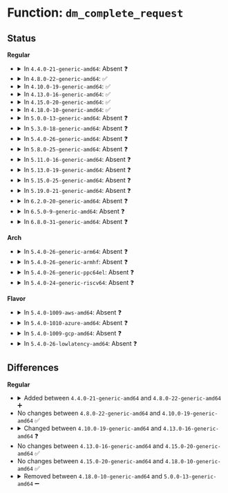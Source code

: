 # Function: <code>dm_complete_request</code>

## Status
<b>Regular</b>
<ul>
<li>
<details>
<summary>In <code>4.4.0-21-generic-amd64</code>: Absent ❓</summary>

```json
{
  "name": "dm_complete_request",
  "collision_type": "Unique Static",
  "inline_type": "Full",
  "funcs": [
    {
      "addr": 18446744071585796296,
      "name": "dm_complete_request",
      "external": false,
      "loc": "drivers/md/dm.c:1334",
      "file": "drivers/md/dm.c",
      "inline": "not declared, inlined",
      "caller_inline": [
        "drivers/md/dm.c:end_clone_request",
        "drivers/md/dm.c:map_request",
        "drivers/md/dm.c:map_request",
        "drivers/md/dm.c:dm_request_fn"
      ],
      "caller_func": []
    }
  ],
  "symbols": []
}
```
</details>
</li>
<li>
<details>
<summary>In <code>4.8.0-22-generic-amd64</code>: ✅</summary>

```c
void dm_complete_request(struct request * rq, int error)
```

```json
{
  "name": "dm_complete_request",
  "collision_type": "Unique Static",
  "inline_type": "No",
  "funcs": [
    {
      "addr": 18446744071586245808,
      "name": "dm_complete_request",
      "external": false,
      "loc": "drivers/md/dm-rq.c:416",
      "file": "drivers/md/dm-rq.c",
      "inline": "seen, unknown",
      "caller_inline": [],
      "caller_func": [
        "drivers/md/dm-rq.c:map_request",
        "drivers/md/dm-rq.c:map_request",
        "drivers/md/dm-rq.c:end_clone_request"
      ]
    }
  ],
  "symbols": [
    {
      "addr": 18446744071586245808,
      "name": "dm_complete_request",
      "section": ".text",
      "bind": "STB_LOCAL",
      "size": 70
    }
  ]
}
```
</details>
</li>
<li>
<details>
<summary>In <code>4.10.0-19-generic-amd64</code>: ✅</summary>

```c
void dm_complete_request(struct request * rq, int error)
```

```json
{
  "name": "dm_complete_request",
  "collision_type": "Unique Static",
  "inline_type": "No",
  "funcs": [
    {
      "addr": 18446744071586450656,
      "name": "dm_complete_request",
      "external": false,
      "loc": "drivers/md/dm-rq.c:425",
      "file": "drivers/md/dm-rq.c",
      "inline": "seen, unknown",
      "caller_inline": [],
      "caller_func": [
        "drivers/md/dm-rq.c:map_request",
        "drivers/md/dm-rq.c:end_clone_request"
      ]
    }
  ],
  "symbols": [
    {
      "addr": 18446744071586450656,
      "name": "dm_complete_request",
      "section": ".text",
      "bind": "STB_LOCAL",
      "size": 70
    }
  ]
}
```
</details>
</li>
<li>
<details>
<summary>In <code>4.13.0-16-generic-amd64</code>: ✅</summary>

```c
void dm_complete_request(struct request * rq, blk_status_t error)
```

```json
{
  "name": "dm_complete_request",
  "collision_type": "Unique Static",
  "inline_type": "No",
  "funcs": [
    {
      "addr": 18446744071586556880,
      "name": "dm_complete_request",
      "external": false,
      "loc": "drivers/md/dm-rq.c:361",
      "file": "drivers/md/dm-rq.c",
      "inline": "seen, unknown",
      "caller_inline": [],
      "caller_func": [
        "drivers/md/dm-rq.c:map_request",
        "drivers/md/dm-rq.c:map_request",
        "drivers/md/dm-rq.c:end_clone_request"
      ]
    }
  ],
  "symbols": [
    {
      "addr": 18446744071586556880,
      "name": "dm_complete_request",
      "section": ".text",
      "bind": "STB_LOCAL",
      "size": 44
    }
  ]
}
```
</details>
</li>
<li>
<details>
<summary>In <code>4.15.0-20-generic-amd64</code>: ✅</summary>

```c
void dm_complete_request(struct request * rq, blk_status_t error)
```

```json
{
  "name": "dm_complete_request",
  "collision_type": "Unique Static",
  "inline_type": "No",
  "funcs": [
    {
      "addr": 18446744071587024384,
      "name": "dm_complete_request",
      "external": false,
      "loc": "drivers/md/dm-rq.c:357",
      "file": "drivers/md/dm-rq.c",
      "inline": "seen, unknown",
      "caller_inline": [],
      "caller_func": [
        "drivers/md/dm-rq.c:map_request",
        "drivers/md/dm-rq.c:map_request",
        "drivers/md/dm-rq.c:end_clone_request"
      ]
    }
  ],
  "symbols": [
    {
      "addr": 18446744071587024384,
      "name": "dm_complete_request",
      "section": ".text",
      "bind": "STB_LOCAL",
      "size": 44
    }
  ]
}
```
</details>
</li>
<li>
<details>
<summary>In <code>4.18.0-10-generic-amd64</code>: ✅</summary>

```c
void dm_complete_request(struct request * rq, blk_status_t error)
```

```json
{
  "name": "dm_complete_request",
  "collision_type": "Unique Static",
  "inline_type": "No",
  "funcs": [
    {
      "addr": 18446744071587322816,
      "name": "dm_complete_request",
      "external": false,
      "loc": "drivers/md/dm-rq.c:361",
      "file": "drivers/md/dm-rq.c",
      "inline": "seen, unknown",
      "caller_inline": [],
      "caller_func": [
        "drivers/md/dm-rq.c:map_request",
        "drivers/md/dm-rq.c:map_request",
        "drivers/md/dm-rq.c:end_clone_request"
      ]
    }
  ],
  "symbols": [
    {
      "addr": 18446744071587322816,
      "name": "dm_complete_request",
      "section": ".text",
      "bind": "STB_LOCAL",
      "size": 43
    }
  ]
}
```
</details>
</li>
<li>
<details>
<summary>In <code>5.0.0-13-generic-amd64</code>: Absent ❓</summary>

```json
{
  "name": "dm_complete_request",
  "collision_type": "Unique Static",
  "inline_type": "Full",
  "funcs": [
    {
      "addr": 18446744071587503322,
      "name": "dm_complete_request",
      "external": false,
      "loc": "drivers/md/dm-rq.c:267",
      "file": "drivers/md/dm-rq.c",
      "inline": "not declared, inlined",
      "caller_inline": [
        "drivers/md/dm-rq.c:dm_mq_queue_rq",
        "drivers/md/dm-rq.c:dm_mq_queue_rq",
        "drivers/md/dm-rq.c:end_clone_request"
      ],
      "caller_func": []
    }
  ],
  "symbols": []
}
```
</details>
</li>
<li>
<details>
<summary>In <code>5.3.0-18-generic-amd64</code>: Absent ❓</summary>

```json
{
  "name": "dm_complete_request",
  "collision_type": "Unique Static",
  "inline_type": "Full",
  "funcs": [
    {
      "addr": 18446744071587777359,
      "name": "dm_complete_request",
      "external": false,
      "loc": "drivers/md/dm-rq.c:286",
      "file": "drivers/md/dm-rq.c",
      "inline": "not declared, inlined",
      "caller_inline": [
        "drivers/md/dm-rq.c:dm_mq_queue_rq",
        "drivers/md/dm-rq.c:dm_mq_queue_rq",
        "drivers/md/dm-rq.c:end_clone_request"
      ],
      "caller_func": []
    }
  ],
  "symbols": []
}
```
</details>
</li>
<li>
<details>
<summary>In <code>5.4.0-26-generic-amd64</code>: Absent ❓</summary>

```json
{
  "name": "dm_complete_request",
  "collision_type": "Unique Static",
  "inline_type": "Full",
  "funcs": [
    {
      "addr": 18446744071587982147,
      "name": "dm_complete_request",
      "external": false,
      "loc": "drivers/md/dm-rq.c:286",
      "file": "drivers/md/dm-rq.c",
      "inline": "not declared, inlined",
      "caller_inline": [
        "drivers/md/dm-rq.c:map_request",
        "drivers/md/dm-rq.c:map_request",
        "drivers/md/dm-rq.c:end_clone_request"
      ],
      "caller_func": []
    }
  ],
  "symbols": []
}
```
</details>
</li>
<li>
<details>
<summary>In <code>5.8.0-25-generic-amd64</code>: Absent ❓</summary>

```json
{
  "name": "dm_complete_request",
  "collision_type": "Unique Static",
  "inline_type": "Full",
  "funcs": [
    {
      "addr": 18446744071588836355,
      "name": "dm_complete_request",
      "external": false,
      "loc": "drivers/md/dm-rq.c:279",
      "file": "drivers/md/dm-rq.c",
      "inline": "not declared, inlined",
      "caller_inline": [
        "drivers/md/dm-rq.c:map_request",
        "drivers/md/dm-rq.c:map_request",
        "drivers/md/dm-rq.c:end_clone_request"
      ],
      "caller_func": []
    }
  ],
  "symbols": []
}
```
</details>
</li>
<li>
<details>
<summary>In <code>5.11.0-16-generic-amd64</code>: Absent ❓</summary>

```json
{
  "name": "dm_complete_request",
  "collision_type": "Unique Static",
  "inline_type": "Full",
  "funcs": [
    {
      "addr": 18446744071588852647,
      "name": "dm_complete_request",
      "external": false,
      "loc": "drivers/md/dm-rq.c:279",
      "file": "drivers/md/dm-rq.c",
      "inline": "not declared, inlined",
      "caller_inline": [
        "drivers/md/dm-rq.c:map_request",
        "drivers/md/dm-rq.c:map_request",
        "drivers/md/dm-rq.c:end_clone_request"
      ],
      "caller_func": []
    }
  ],
  "symbols": []
}
```
</details>
</li>
<li>
<details>
<summary>In <code>5.13.0-19-generic-amd64</code>: Absent ❓</summary>

```json
{
  "name": "dm_complete_request",
  "collision_type": "Unique Static",
  "inline_type": "Full",
  "funcs": [
    {
      "addr": 18446744071588739735,
      "name": "dm_complete_request",
      "external": false,
      "loc": "drivers/md/dm-rq.c:279",
      "file": "drivers/md/dm-rq.c",
      "inline": "not declared, inlined",
      "caller_inline": [
        "drivers/md/dm-rq.c:map_request",
        "drivers/md/dm-rq.c:map_request",
        "drivers/md/dm-rq.c:end_clone_request"
      ],
      "caller_func": []
    }
  ],
  "symbols": []
}
```
</details>
</li>
<li>
<details>
<summary>In <code>5.15.0-25-generic-amd64</code>: Absent ❓</summary>

```json
{
  "name": "dm_complete_request",
  "collision_type": "Unique Static",
  "inline_type": "Full",
  "funcs": [
    {
      "addr": 18446744071589430231,
      "name": "dm_complete_request",
      "external": false,
      "loc": "drivers/md/dm-rq.c:279",
      "file": "drivers/md/dm-rq.c",
      "inline": "not declared, inlined",
      "caller_inline": [
        "drivers/md/dm-rq.c:map_request",
        "drivers/md/dm-rq.c:map_request",
        "drivers/md/dm-rq.c:end_clone_request"
      ],
      "caller_func": []
    }
  ],
  "symbols": []
}
```
</details>
</li>
<li>
<details>
<summary>In <code>5.19.0-21-generic-amd64</code>: Absent ❓</summary>

```json
{
  "name": "dm_complete_request",
  "collision_type": "Unique Static",
  "inline_type": "Full",
  "funcs": [
    {
      "addr": 18446744071590907841,
      "name": "dm_complete_request",
      "external": false,
      "loc": "drivers/md/dm-rq.c:275",
      "file": "drivers/md/dm-rq.c",
      "inline": "not declared, inlined",
      "caller_inline": [
        "drivers/md/dm-rq.c:map_request",
        "drivers/md/dm-rq.c:map_request",
        "drivers/md/dm-rq.c:end_clone_request"
      ],
      "caller_func": []
    }
  ],
  "symbols": []
}
```
</details>
</li>
<li>
<details>
<summary>In <code>6.2.0-20-generic-amd64</code>: Absent ❓</summary>

```json
{
  "name": "dm_complete_request",
  "collision_type": "Unique Static",
  "inline_type": "Full",
  "funcs": [
    {
      "addr": 18446744071592604261,
      "name": "dm_complete_request",
      "external": false,
      "loc": "drivers/md/dm-rq.c:274",
      "file": "drivers/md/dm-rq.c",
      "inline": "not declared, inlined",
      "caller_inline": [
        "drivers/md/dm-rq.c:map_request",
        "drivers/md/dm-rq.c:map_request",
        "drivers/md/dm-rq.c:end_clone_request"
      ],
      "caller_func": []
    }
  ],
  "symbols": []
}
```
</details>
</li>
<li>
<details>
<summary>In <code>6.5.0-9-generic-amd64</code>: Absent ❓</summary>

```json
{
  "name": "dm_complete_request",
  "collision_type": "Unique Static",
  "inline_type": "Full",
  "funcs": [
    {
      "addr": 18446744071593034822,
      "name": "dm_complete_request",
      "external": false,
      "loc": "drivers/md/dm-rq.c:276",
      "file": "drivers/md/dm-rq.c",
      "inline": "not declared, inlined",
      "caller_inline": [
        "drivers/md/dm-rq.c:map_request",
        "drivers/md/dm-rq.c:map_request",
        "drivers/md/dm-rq.c:end_clone_request"
      ],
      "caller_func": []
    }
  ],
  "symbols": []
}
```
</details>
</li>
<li>
<details>
<summary>In <code>6.8.0-31-generic-amd64</code>: Absent ❓</summary>

```json
{
  "name": "dm_complete_request",
  "collision_type": "Unique Static",
  "inline_type": "Full",
  "funcs": [
    {
      "addr": 18446744071593786198,
      "name": "dm_complete_request",
      "external": false,
      "loc": "drivers/md/dm-rq.c:276",
      "file": "drivers/md/dm-rq.c",
      "inline": "not declared, inlined",
      "caller_inline": [
        "drivers/md/dm-rq.c:map_request",
        "drivers/md/dm-rq.c:map_request",
        "drivers/md/dm-rq.c:end_clone_request"
      ],
      "caller_func": []
    }
  ],
  "symbols": []
}
```
</details>
</li>
</ul>
<b>Arch</b>
<ul>
<li>
<details>
<summary>In <code>5.4.0-26-generic-arm64</code>: Absent ❓</summary>

```json
{
  "name": "dm_complete_request",
  "collision_type": "Unique Static",
  "inline_type": "Full",
  "funcs": [
    {
      "addr": 18446603336501226332,
      "name": "dm_complete_request",
      "external": false,
      "loc": "drivers/md/dm-rq.c:286",
      "file": "drivers/md/dm-rq.c",
      "inline": "not declared, inlined",
      "caller_inline": [
        "drivers/md/dm-rq.c:map_request",
        "drivers/md/dm-rq.c:map_request",
        "drivers/md/dm-rq.c:end_clone_request"
      ],
      "caller_func": []
    }
  ],
  "symbols": []
}
```
</details>
</li>
<li>
<details>
<summary>In <code>5.4.0-26-generic-armhf</code>: Absent ❓</summary>

```json
{
  "name": "dm_complete_request",
  "collision_type": "Unique Static",
  "inline_type": "Full",
  "funcs": [
    {
      "addr": 3233730268,
      "name": "dm_complete_request",
      "external": false,
      "loc": "drivers/md/dm-rq.c:286",
      "file": "drivers/md/dm-rq.c",
      "inline": "not declared, inlined",
      "caller_inline": [
        "drivers/md/dm-rq.c:map_request",
        "drivers/md/dm-rq.c:map_request",
        "drivers/md/dm-rq.c:end_clone_request"
      ],
      "caller_func": []
    }
  ],
  "symbols": []
}
```
</details>
</li>
<li>
<details>
<summary>In <code>5.4.0-26-generic-ppc64el</code>: Absent ❓</summary>

```json
{
  "name": "dm_complete_request",
  "collision_type": "Unique Static",
  "inline_type": "Full",
  "funcs": [
    {
      "addr": 13835058055294754080,
      "name": "dm_complete_request",
      "external": false,
      "loc": "drivers/md/dm-rq.c:286",
      "file": "drivers/md/dm-rq.c",
      "inline": "not declared, inlined",
      "caller_inline": [
        "drivers/md/dm-rq.c:map_request",
        "drivers/md/dm-rq.c:map_request",
        "drivers/md/dm-rq.c:end_clone_request"
      ],
      "caller_func": []
    }
  ],
  "symbols": []
}
```
</details>
</li>
<li>
<details>
<summary>In <code>5.4.0-24-generic-riscv64</code>: Absent ❓</summary>

```json
{
  "name": "dm_complete_request",
  "collision_type": "Unique Static",
  "inline_type": "Full",
  "funcs": [
    {
      "addr": 18446743936277921182,
      "name": "dm_complete_request",
      "external": false,
      "loc": "drivers/md/dm-rq.c:286",
      "file": "drivers/md/dm-rq.c",
      "inline": "not declared, inlined",
      "caller_inline": [
        "drivers/md/dm-rq.c:map_request",
        "drivers/md/dm-rq.c:map_request",
        "drivers/md/dm-rq.c:end_clone_request"
      ],
      "caller_func": []
    }
  ],
  "symbols": []
}
```
</details>
</li>
</ul>
<b>Flavor</b>
<ul>
<li>
<details>
<summary>In <code>5.4.0-1009-aws-amd64</code>: Absent ❓</summary>

```json
{
  "name": "dm_complete_request",
  "collision_type": "Unique Static",
  "inline_type": "Full",
  "funcs": [
    {
      "addr": 18446744071587613123,
      "name": "dm_complete_request",
      "external": false,
      "loc": "drivers/md/dm-rq.c:286",
      "file": "drivers/md/dm-rq.c",
      "inline": "not declared, inlined",
      "caller_inline": [
        "drivers/md/dm-rq.c:map_request",
        "drivers/md/dm-rq.c:map_request",
        "drivers/md/dm-rq.c:end_clone_request"
      ],
      "caller_func": []
    }
  ],
  "symbols": []
}
```
</details>
</li>
<li>
<details>
<summary>In <code>5.4.0-1010-azure-amd64</code>: Absent ❓</summary>

```json
{
  "name": "dm_complete_request",
  "collision_type": "Unique Static",
  "inline_type": "Full",
  "funcs": [
    {
      "addr": 18446744071587381139,
      "name": "dm_complete_request",
      "external": false,
      "loc": "drivers/md/dm-rq.c:286",
      "file": "drivers/md/dm-rq.c",
      "inline": "not declared, inlined",
      "caller_inline": [
        "drivers/md/dm-rq.c:map_request",
        "drivers/md/dm-rq.c:map_request",
        "drivers/md/dm-rq.c:end_clone_request"
      ],
      "caller_func": []
    }
  ],
  "symbols": []
}
```
</details>
</li>
<li>
<details>
<summary>In <code>5.4.0-1009-gcp-amd64</code>: Absent ❓</summary>

```json
{
  "name": "dm_complete_request",
  "collision_type": "Unique Static",
  "inline_type": "Full",
  "funcs": [
    {
      "addr": 18446744071587938291,
      "name": "dm_complete_request",
      "external": false,
      "loc": "drivers/md/dm-rq.c:286",
      "file": "drivers/md/dm-rq.c",
      "inline": "not declared, inlined",
      "caller_inline": [
        "drivers/md/dm-rq.c:map_request",
        "drivers/md/dm-rq.c:map_request",
        "drivers/md/dm-rq.c:end_clone_request"
      ],
      "caller_func": []
    }
  ],
  "symbols": []
}
```
</details>
</li>
<li>
<details>
<summary>In <code>5.4.0-26-lowlatency-amd64</code>: Absent ❓</summary>

```json
{
  "name": "dm_complete_request",
  "collision_type": "Unique Static",
  "inline_type": "Full",
  "funcs": [
    {
      "addr": 18446744071588053578,
      "name": "dm_complete_request",
      "external": false,
      "loc": "drivers/md/dm-rq.c:286",
      "file": "drivers/md/dm-rq.c",
      "inline": "not declared, inlined",
      "caller_inline": [
        "drivers/md/dm-rq.c:map_request",
        "drivers/md/dm-rq.c:map_request",
        "drivers/md/dm-rq.c:end_clone_request"
      ],
      "caller_func": []
    }
  ],
  "symbols": []
}
```
</details>
</li>
</ul>

## Differences
<b>Regular</b>
<ul>
<li>
<details>
<summary>Added between <code>4.4.0-21-generic-amd64</code> and <code>4.8.0-22-generic-amd64</code> ➕</summary>

```c
void dm_complete_request(struct request * rq, int error)
```
</details>
</li>
<li>
No changes between <code>4.8.0-22-generic-amd64</code> and <code>4.10.0-19-generic-amd64</code> ✅
</li>
<li>
<details>
<summary>Changed between <code>4.10.0-19-generic-amd64</code> and <code>4.13.0-16-generic-amd64</code> ❓</summary>
<ul>
<li>
<b>Param type changed. </b>
<code>int error</code> ➡️ <code>blk_status_t error</code>
</li>
</ul>
</details>
</li>
<li>
No changes between <code>4.13.0-16-generic-amd64</code> and <code>4.15.0-20-generic-amd64</code> ✅
</li>
<li>
No changes between <code>4.15.0-20-generic-amd64</code> and <code>4.18.0-10-generic-amd64</code> ✅
</li>
<li>
<details>
<summary>Removed between <code>4.18.0-10-generic-amd64</code> and <code>5.0.0-13-generic-amd64</code> ➖</summary>

```c
void dm_complete_request(struct request * rq, blk_status_t error)
```
</details>
</li>
</ul>
